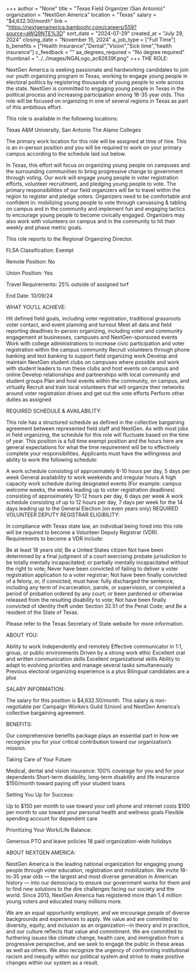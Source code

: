 +++
author = "None"
title = "Texas Field Organizer (San Antonio)"
organization = "NextGen America"
location = "Texas"
salary = "$4,632.50/month"
link = "https://nextgenamerica.bamboohr.com/careers/559?source=aWQ9NTE%3D"
sort_date = "2024-07-29"
created_at = "July 29, 2024"
closing_date = "November 15, 2024"
a_job_type = ["Full Time"]
b_benefits = ["Health Insurance","Dental","Vision","Sick time","health insurance"]
c_feedback = ""
aa_degrees_required = "No degree required"
thumbnail = "../../images/NGALogo_ac82639f.png"
+++
THE ROLE: 

NextGen America is seeking passionate and hardworking candidates to join our youth organizing program in Texas, working to engage young people in electoral politics by registering thousands of young people to vote across the state. NextGen is committed to engaging young people in Texas in the political process and increasing participation among 18-35 year olds. This role will be focused on organizing in one of several regions in Texas as part of this ambitious effort. 



This role is available in the following locations:

Texas A&M University, San Antonio
The Alamo Colleges


The primary work location for this role will be assigned at time of hire. This is an in-person position and you will be required to work on your primary campus according to the schedule laid out below. 



In Texas, this effort will focus on organizing young people on campuses and the surrounding communities to bring progressive change to government through voting. Our work will engage young people in voter registration efforts, volunteer recruitment, and pledging young people to vote. The primary responsibilities of our field organizers will be to travel within the region to register and pledge voters. Organizers need to be comfortable and confident in: mobilizing young people to vote through canvassing & tabling on campus and in the community and implement fun and engaging tactics to encourage young people to become civically engaged. Organizers may also work with volunteers on campus and in the community to hit their weekly and phase metric goals.

This role reports to the Regional Organizing Director. 


FLSA Classification: Exempt

Remote Position: No

Union Position: Yes

Travel Requirements: 25% outside of assigned turf

End Date: 10/09/24



WHAT YOU’LL ACHIEVE:

Hit defined field goals, including voter registration, traditional grassroots voter contact, and event planning and turnout
Meet all data and field reporting deadlines
In-person organizing, including voter and community engagement at businesses, campuses and NextGen-sponsored events
Work with college administrations to increase civic participation and voter registration within the campus community
Recruit volunteers through phone banking and text banking to support field organizing work
Develop and maintain NextGen student clubs on campuses where possible and work with student leaders to run these clubs and host events on campus and online
Develop relationships and partnerships with local community and student groups
Plan and host events within the community, on campus, and virtually
Recruit and train local volunteers that will organize their networks around voter registration drives and get out the vote efforts
Perform other duties as assigned


REQUIRED SCHEDULE & AVAILABILITY:

This role has a structured schedule as defined in the collective bargaining agreement between represented field staff and NextGen. As with most jobs in field organizing, the schedule for this role will fluctuate based on the time of year. This position is a full time exempt position and the hours here are general expectations for what the time requirement will be to effectively complete your responsibilities. Applicants must have the willingness and ability to work the following schedule:

A work schedule consisting of approximately 8-10 hours per day, 5 days per week
General availability to work weekends and irregular hours
A high capacity work schedule during designated events (For example: campus welcome weeks, the weeks leading up to voter registration deadlines) consisting of approximately 10-12 hours per day, 6 days per week
A work schedule consisting of up to 12 hours per day, 7 days per week for the 14 days leading up to the General Election (on even years only)
REQUIRED VOLUNTEER DEPUTY REGISTRAR ELIGIBILITY: 



In compliance with Texas state law, an individual being hired into this role will be required to become a Volunteer Deputy Registrar (VDR). Requirements to become a VDR include:

Be at least 18 years old;
Be a United States citizen
Not have been determined by a final judgment of a court exercising probate jurisdiction to be
totally mentally incapacitated; or
partially mentally incapacitated without the right to vote;
Never have been convicted of failing to deliver a voter registration application to a voter registrar;
Not have been finally convicted of a felony, or, if convicted, must have:
fully discharged the sentence, including any term of incarceration, parole, or supervision, or completed a period of probation ordered by any court; or
been pardoned or otherwise released from the resulting disability to vote;
Not have been finally convicted of identity theft under Section 32.51 of the Penal Code; and
Be a resident of the State of Texas.
 

Please refer to the Texas Secretary of State website for more information.



ABOUT YOU:

Ability to work independently and remotely
Effective communicator in 1:1, group, or public environments
Driven by a strong work ethic
Excellent oral and written communication skills
Excellent organizational skills
Ability to adapt to evolving priorities and manage several tasks simultaneously
Previous electoral organizing experience is a plus
Bilingual candidates are a plus 


SALARY INFORMATION:

The salary for this position is $4,632.50/month. This salary is non-negotiable per Campaign Workers Guild (Union) and NextGen America’s collective bargaining agreement. 



BENEFITS:

Our comprehensive benefits package plays an essential part in how we recognize you for your critical contribution toward our organization’s mission. 



Taking Care of Your Future: 

Medical, dental and vision insurance: 100% coverage for you and for your dependents
Short-term disability, long-term disability and life insurance
$150/month toward paying off your student loans


Setting You Up for Success:

Up to $150 per month to use toward your cell phone and internet costs 
$100 per month to use toward your personal health and wellness goals
Flexible spending account for dependent care


Prioritizing Your Work/Life Balance:

Generous PTO and leave policies 
18 paid organization-wide holidays


ABOUT NEXTGEN AMERICA:

NextGen America is the leading national organization for engaging young people through voter education, registration and mobilization. We invite 18-to-35 year olds — the largest and most diverse generation in American history — into our democracy to ensure our government works for them and to find new solutions to the dire challenges facing our society and the world. Since 2013, NextGen America has registered more than 1.4 million young voters and educated many millions more.



We are an equal opportunity employer, and we encourage people of diverse backgrounds and experiences to apply.  We value and are committed to diversity, equity, and inclusion as an organization--in theory and in practice, and our culture reflects that value and commitment.  We are committed to furthering issues like climate change, health care, and immigration from a progressive perspective, and we seek to engage the public in these areas as well as others. We also recognize the urgency of confronting institutional racism and inequity within our political system and strive to make positive changes within our system as a result.